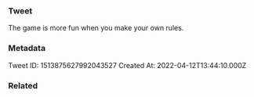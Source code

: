 ### Tweet
The game is more fun when you make your own rules.

### Metadata
Tweet ID: 1513875627992043527
Created At: 2022-04-12T13:44:10.000Z

### Related

